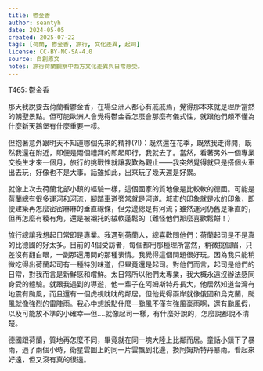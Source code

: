 ```yaml
---
title: 鬱金香
author: seantyh
date: 2024-05-05
created: 2025-07-22
tags: [荷蘭, 鬱金香, 旅行, 文化差異, 起司]
license: CC-BY-NC-SA-4.0
source: 自創原文
notes: 旅行荷蘭觀察中西方文化差異與日常感受。
---
```

T465: 鬱金香

那天我說要去荷蘭看鬱金香，在場亞洲人都心有戚戚焉，覺得那本來就是理所當然的朝聖景點。但可能歐洲人會覺得鬱金香怎麼會那麼有儀式性，就跟他們頗不懂為什麼新天鵝堡有什麼重要一樣。

但抱著意外跟明天不知道哪個先來的精神(?!)：既然還在花季，既然我走得開，既然我還在附近，即便是兩個禮拜的即起即行，我就去了。當然，看著另外一個專業交換生才來一個月，旅行的挑戰性就讓我歎為觀止——我突然覺得就只是搭個火車出去玩，好像也不是大事。話雖如此，出來玩了幾天還是好累。

就像上次去荷蘭北部小鎮的經驗一樣，這個國家的質地像是比較軟的德國。可能是荷蘭總有很多運河和河流，腳踏車道旁常就是河道。城市的印象就是水的印象，即便建築再怎麼密密麻麻的垂直線條，但旁邊總是有河流；雖然運河仍舊是筆直的，但再怎麼有稜有角，還是被襯托的絨軟蓬鬆的（難怪他們那麼喜歡鬆餅！）

旅行總讓我想起日常即是專業。我遇到荷蘭人，總喜歡問他們：荷蘭起司是不是真的比德國的好太多。目前的4個受訪者，每個都用那種理所當然，稍微挑個眉，只差沒有翻白眼，一副那還用問的那種表情。我覺得這個問題很好玩。因為我只能稍微吃得出荷蘭起司有一種特別味道，但畢竟還是起司。對他們而言，起司是他們的日常，對我而言是新鮮感和嚐鮮。太日常所以他們太專業，我大概永遠沒辦法感同身受的體驗。就跟我遇到的導遊，他一輩子在阿姆斯特丹長大，他居然知道台灣有地震有颱風，而且還有一個虎視眈眈的鄰居。但他覺得兩岸就像俄國和烏克蘭，颱風就像強烈的雷陣雨。我心中想說點什麼—颱風不僅有強風豪雨啊，還有颱風假，以及可能放不準的小確幸—但....就像起司一樣，有什麼好說的，怎麼說都說不清楚。

德國跟荷蘭，質地再怎麼不同，畢竟就在同一塊大陸上比鄰而居。童話小鎮下了暴雨，過了兩個小時，衛星雲圖上的同一片雲飄到北邊，換阿姆斯特丹暴雨。看起來好遠，但又沒有真的很遠。